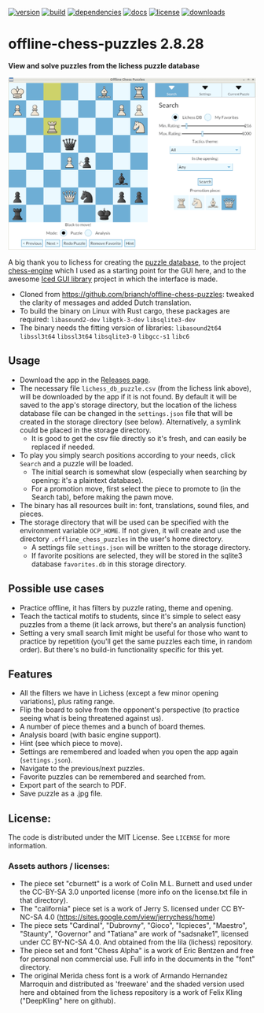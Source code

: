 [![version](https://img.shields.io/crates/v/offline-chess-puzzles.svg)](https://crates.io/crates/offline-chess-puzzles)
[![build](https://github.com/pepa65/offline-chess-puzzles/actions/workflows/build.yml/badge.svg)](https://github.com/pepa65/offline-chess-puzzles/actions/workflows/build.yml)
[![dependencies](https://deps.rs/repo/github/pepa65/offline-chess-puzzles/status.svg)](https://deps.rs/repo/github/pepa65/offline-chess-puzzles)
[![docs](https://img.shields.io/badge/docs-offline--chess--puzzles-blue.svg)](https://docs.rs/crate/offline-chess-puzzles/latest)
[![license](https://img.shields.io/badge/License-MIT-blue.svg)](https://github.com/pepa65/offline-chess-puzzles/blob/main/LICENSE)
[![downloads](https://img.shields.io/crates/d/offline-chess-puzzles.svg)](https://crates.io/crates/offline-chess-puzzles)

# offline-chess-puzzles 2.8.28
**View and solve puzzles from the lichess puzzle database**

<img src="https://github.com/pepa65/offline-chess-puzzles/blob/main/demo.gif">

A big thank you to lichess for creating the [puzzle database](https://database.lichess.org/#puzzles), to the project [chess-engine](https://github.com/adam-mcdaniel/chess-engine/) which I used as a starting point for the GUI here, and to the awesome [Iced GUI library](https://github.com/iced-rs/iced) project in which the interface is made.

* Cloned from https://github.com/brianch/offline-chess-puzzles: tweaked the clarity of messages and added Dutch translation.
* To build the binary on Linux with Rust cargo, these packages are required: `libasound2-dev` `libgtk-3-dev` `libsqlite3-dev`
* The binary needs the fitting version of libraries: `libasound2t64` `libssl3t64` `libssl3t64` `libsqlite3-0` `libgcc-s1` `libc6`

## Usage
* Download the app in the [Releases page](https://github.com/pepa65/offline-chess-puzzles/releases).
* The necessary file `lichess_db_puzzle.csv` (from the lichess link above), will be downloaded by the app if it is not found.
  By default it will be saved to the app's storage directory, but the location of the lichess database file can be changed in the `settings.json` file that will be created in the storage directory (see below). Alternatively, a symlink could be placed in the storage directory.
  - It is good to get the csv file directly so it's fresh, and can easily be replaced if needed.
* To play you simply search positions according to your needs, click `Search` and a puzzle will be loaded.
  - The initial search is somewhat slow (especially when searching by opening: it's a plaintext database).
  - For a promotion move, first select the piece to promote to (in the Search tab), before making the pawn move.
* The binary has all resources built in: font, translations, sound files, and pieces.
* The storage directory that will be used can be specified with the environment variable `OCP_HOME`.
  If not given, it will create and use the directory `.offline_chess_puzzles` in the user's home directory.
  - A settings file `settings.json` will be written to the storage directory.
  - If favorite positions are selected, they will be stored in the sqlite3 database `favorites.db` in this storage directory.

## Possible use cases
* Practice offline, it has filters by puzzle rating, theme and opening.
* Teach the tactical motifs to students, since it's simple to select easy puzzles from a theme (it lack arrows, but there's an analysis function)
* Setting a very small search limit might be useful for those who want to practice by repetition (you'll get the same puzzles each time, in random order). But there's no build-in functionality specific for this yet.

## Features
* All the filters we have in Lichess (except a few minor opening variations), plus rating range.
* Flip the board to solve from the opponent's perspective (to practice seeing what is being threatened against us).
* A number of piece themes and a bunch of board themes.
* Analysis board (with basic engine support).
* Hint (see which piece to move).
* Settings are remembered and loaded when you open the app again (`settings.json`).
* Navigate to the previous/next puzzles.
* Favorite puzzles can be remembered and searched from.
* Export part of the search to PDF.
* Save puzzle as a .jpg file.

## License:
The code is distributed under the MIT License. See `LICENSE` for more information.

### Assets authors / licenses:
* The piece set "cburnett" is a work of Colin M.L. Burnett and used under the CC-BY-SA 3.0 unported license
  (more info on the license.txt file in that directory).
* The "california" piece set is a work of Jerry S. licensed under CC BY-NC-SA 4.0
  (https://sites.google.com/view/jerrychess/home)
* The piece sets "Cardinal", "Dubrovny", "Gioco", "Icpieces", "Maestro", "Staunty", "Governor" and "Tatiana"
  are work of "sadsnake1", licensed under CC BY-NC-SA 4.0. And obtained from the lila (lichess) repository.
* The piece set and font "Chess Alpha" is a work of Eric Bentzen and free for personal non commercial use.
  Full info in the documents in the "font" directory.
* The original Merida chess font is a work of Armando Hernandez Marroquin and distributed as 'freeware'
  and the shaded version used here and obtained from the lichess repository is a work of Felix Kling
  ("DeepKling" here on github).
